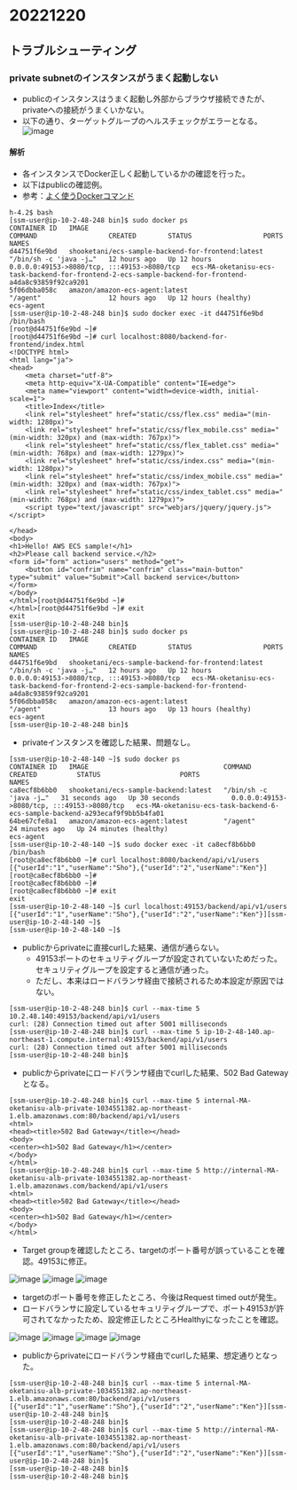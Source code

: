 # 20221220
## トラブルシューティング
### private subnetのインスタンスがうまく起動しない
- publicのインスタンスはうまく起動し外部からブラウザ接続できたが、privateへの接続がうまくいかない。
- 以下の通り、ターゲットグループのヘルスチェックがエラーとなる。 
![image](https://user-images.githubusercontent.com/116000206/208561849-553da4df-7972-4c41-9e9f-bed091967837.png)

#### 解析
- 各インスタンスでDocker正しく起動しているかの確認を行った。
- 以下はpublicの確認例。
- 参考：[よく使うDockerコマンド](https://qiita.com/tera_shin/items/8a43e904bd15990d3129)

```
h-4.2$ bash
[ssm-user@ip-10-2-48-248 bin]$ sudo docker ps
CONTAINER ID   IMAGE                                               COMMAND                  CREATED        STATUS                  PORTS                                         NAMES
d44751f6e9bd   shooketani/ecs-sample-backend-for-frontend:latest   "/bin/sh -c 'java -j…"   12 hours ago   Up 12 hours             0.0.0.0:49153->8080/tcp, :::49153->8080/tcp   ecs-MA-oketanisu-ecs-task-backend-for-frontend-2-ecs-sample-backend-for-frontend-a4da8c93859f92ca9201
5f06dbba058c   amazon/amazon-ecs-agent:latest                      "/agent"                 12 hours ago   Up 12 hours (healthy)                                                 ecs-agent
[ssm-user@ip-10-2-48-248 bin]$ sudo docker exec -it d44751f6e9bd /bin/bash
[root@d44751f6e9bd ~]# 
[root@d44751f6e9bd ~]# curl localhost:8080/backend-for-frontend/index.html
<!DOCTYPE html>
<html lang="ja">
<head>
    <meta charset="utf-8">
    <meta http-equiv="X-UA-Compatible" content="IE=edge">
    <meta name="viewport" content="width=device-width, initial-scale=1">
    <title>Index</title>
    <link rel="stylesheet" href="static/css/flex.css" media="(min-width: 1280px)">
    <link rel="stylesheet" href="static/css/flex_mobile.css" media="(min-width: 320px) and (max-width: 767px)">
    <link rel="stylesheet" href="static/css/flex_tablet.css" media="(min-width: 768px) and (max-width: 1279px)">
    <link rel="stylesheet" href="static/css/index.css" media="(min-width: 1280px)">
    <link rel="stylesheet" href="static/css/index_mobile.css" media="(min-width: 320px) and (max-width: 767px)">
    <link rel="stylesheet" href="static/css/index_tablet.css" media="(min-width: 768px) and (max-width: 1279px)">
    <script type="text/javascript" src="webjars/jquery/jquery.js"></script>

</head>
<body>
<h1>Hello! AWS ECS sample!</h1>
<h2>Please call backend service.</h2>
<form id="form" action="users" method="get">
    <button id="confrim" name="confrim" class="main-button" type="submit" value="Submit">Call backend service</button>
</form>
</body>
</html>[root@d44751f6e9bd ~]#
</html>[root@d44751f6e9bd ~]# exit
exit
[ssm-user@ip-10-2-48-248 bin]$
[ssm-user@ip-10-2-48-248 bin]$ sudo docker ps
CONTAINER ID   IMAGE                                               COMMAND                  CREATED        STATUS                  PORTS                                         NAMES
d44751f6e9bd   shooketani/ecs-sample-backend-for-frontend:latest   "/bin/sh -c 'java -j…"   12 hours ago   Up 12 hours             0.0.0.0:49153->8080/tcp, :::49153->8080/tcp   ecs-MA-oketanisu-ecs-task-backend-for-frontend-2-ecs-sample-backend-for-frontend-a4da8c93859f92ca9201
5f06dbba058c   amazon/amazon-ecs-agent:latest                      "/agent"                 13 hours ago   Up 13 hours (healthy)                                                 ecs-agent
[ssm-user@ip-10-2-48-248 bin]$
```

- privateインスタンスを確認した結果、問題なし。

```
[ssm-user@ip-10-2-48-140 ~]$ sudo docker ps
CONTAINER ID   IMAGE                                  COMMAND                  CREATED          STATUS                    PORTS                                         NAMES
ca8ecf8b6bb0   shooketani/ecs-sample-backend:latest   "/bin/sh -c 'java -j…"   31 seconds ago   Up 30 seconds             0.0.0.0:49153->8080/tcp, :::49153->8080/tcp   ecs-MA-oketanisu-ecs-task-backend-6-ecs-sample-backend-a293ecaf9f9bb5b4fa01
64be67cfe8a1   amazon/amazon-ecs-agent:latest         "/agent"                 24 minutes ago   Up 24 minutes (healthy)                                                 ecs-agent
[ssm-user@ip-10-2-48-140 ~]$ sudo docker exec -it ca8ecf8b6bb0 /bin/bash
[root@ca8ecf8b6bb0 ~]# curl localhost:8080/backend/api/v1/users
[{"userId":"1","userName":"Sho"},{"userId":"2","userName":"Ken"}][root@ca8ecf8b6bb0 ~]#
[root@ca8ecf8b6bb0 ~]#
[root@ca8ecf8b6bb0 ~]# exit
exit
[ssm-user@ip-10-2-48-140 ~]$ curl localhost:49153/backend/api/v1/users
[{"userId":"1","userName":"Sho"},{"userId":"2","userName":"Ken"}][ssm-user@ip-10-2-48-140 ~]$
[ssm-user@ip-10-2-48-140 ~]$
```

- publicからprivateに直接curlした結果、通信が通らない。
  - 49153ポートのセキュリティグループが設定されていないためだった。セキュリティグループを設定すると通信が通った。
  - ただし、本来はロードバランサ経由で接続されるため本設定が原因ではない。

```
[ssm-user@ip-10-2-48-248 bin]$ curl --max-time 5 10.2.48.140:49153/backend/api/v1/users
curl: (28) Connection timed out after 5001 milliseconds
[ssm-user@ip-10-2-48-248 bin]$ curl --max-time 5 ip-10-2-48-140.ap-northeast-1.compute.internal:49153/backend/api/v1/users
curl: (28) Connection timed out after 5001 milliseconds
[ssm-user@ip-10-2-48-248 bin]$
```

- publicからprivateにロードバランサ経由でcurlした結果、502 Bad Gatewayとなる。

```
[ssm-user@ip-10-2-48-248 bin]$ curl --max-time 5 internal-MA-oketanisu-alb-private-1034551382.ap-northeast-1.elb.amazonaws.com:80/backend/api/v1/users
<html>
<head><title>502 Bad Gateway</title></head>
<body>
<center><h1>502 Bad Gateway</h1></center>
</body>
</html>
[ssm-user@ip-10-2-48-248 bin]$ curl --max-time 5 http://internal-MA-oketanisu-alb-private-1034551382.ap-northeast-1.elb.amazonaws.com/backend/api/v1/users
<html>
<head><title>502 Bad Gateway</title></head>
<body>
<center><h1>502 Bad Gateway</h1></center>
</body>
</html>
```

- Target groupを確認したところ、targetのポート番号が誤っていることを確認。49153に修正。

![image](https://user-images.githubusercontent.com/116000206/208583493-172a8496-7e51-452f-8485-332e4c576e74.png)
![image](https://user-images.githubusercontent.com/116000206/208583533-694de187-df59-4907-9088-259d17905d02.png)
![image](https://user-images.githubusercontent.com/116000206/208583580-3e74a24b-a34b-4868-851d-c3154f52e50e.png)

- targetのポート番号を修正したところ、今後はRequest timed outが発生。
- ロードバランサに設定しているセキュリティグループで、ポート49153が許可されてなかったため、設定修正したところHealthyになったことを確認。

![image](https://user-images.githubusercontent.com/116000206/208590191-72ca73f6-521c-4a1d-b66d-1f457641663d.png)
![image](https://user-images.githubusercontent.com/116000206/208590272-e57d8933-bbb3-436b-8f60-c3301b718da0.png)
![image](https://user-images.githubusercontent.com/116000206/208590283-b7e69870-754a-4266-8b5b-12e15bc05c4c.png)
![image](https://user-images.githubusercontent.com/116000206/208590306-217c60da-94f5-499e-8d76-6f7887ab016b.png)

- publicからprivateにロードバランサ経由でcurlした結果、想定通りとなった。

```
[ssm-user@ip-10-2-48-248 bin]$ curl --max-time 5 internal-MA-oketanisu-alb-private-1034551382.ap-northeast-1.elb.amazonaws.com:80/backend/api/v1/users
[{"userId":"1","userName":"Sho"},{"userId":"2","userName":"Ken"}][ssm-user@ip-10-2-48-248 bin]$
[ssm-user@ip-10-2-48-248 bin]$
[ssm-user@ip-10-2-48-248 bin]$ curl --max-time 5 http://internal-MA-oketanisu-alb-private-1034551382.ap-northeast-1.elb.amazonaws.com:80/backend/api/v1/users
[{"userId":"1","userName":"Sho"},{"userId":"2","userName":"Ken"}][ssm-user@ip-10-2-48-248 bin]$
[ssm-user@ip-10-2-48-248 bin]$
[ssm-user@ip-10-2-48-248 bin]$
```
